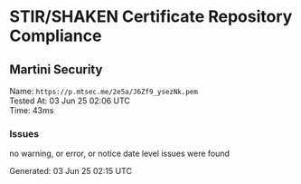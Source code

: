 # STIR/SHAKEN Certificate Repository Compliance

## Martini Security

Name: `https://p.mtsec.me/2e5a/J6Zf9_ysezNk.pem`\
Tested At: 03 Jun 25 02:06 UTC\
Time: 43ms

### Issues

no warning, or error, or notice date level issues were found

Generated: 03 Jun 25 02:15 UTC